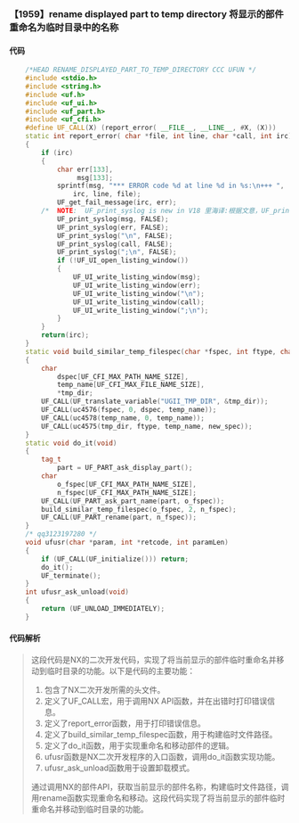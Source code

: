 ### 【1959】rename displayed part to temp directory 将显示的部件重命名为临时目录中的名称

#### 代码

```cpp
    /*HEAD RENAME_DISPLAYED_PART_TO_TEMP_DIRECTORY CCC UFUN */  
    #include <stdio.h>  
    #include <string.h>  
    #include <uf.h>  
    #include <uf_ui.h>  
    #include <uf_part.h>  
    #include <uf_cfi.h>  
    #define UF_CALL(X) (report_error( __FILE__, __LINE__, #X, (X)))  
    static int report_error( char *file, int line, char *call, int irc)  
    {  
        if (irc)  
        {  
            char err[133],  
                 msg[133];  
            sprintf(msg, "*** ERROR code %d at line %d in %s:\n+++ ",  
                irc, line, file);  
            UF_get_fail_message(irc, err);  
        /*  NOTE:  UF_print_syslog is new in V18 里海译:根据文意，UF_print_syslog 是 V18 新增的函数。 */  
            UF_print_syslog(msg, FALSE);  
            UF_print_syslog(err, FALSE);  
            UF_print_syslog("\n", FALSE);  
            UF_print_syslog(call, FALSE);  
            UF_print_syslog(";\n", FALSE);  
            if (!UF_UI_open_listing_window())  
            {  
                UF_UI_write_listing_window(msg);  
                UF_UI_write_listing_window(err);  
                UF_UI_write_listing_window("\n");  
                UF_UI_write_listing_window(call);  
                UF_UI_write_listing_window(";\n");  
            }  
        }  
        return(irc);  
    }  
    static void build_similar_temp_filespec(char *fspec, int ftype, char *new_spec)  
    {  
        char  
            dspec[UF_CFI_MAX_PATH_NAME_SIZE],  
            temp_name[UF_CFI_MAX_FILE_NAME_SIZE],  
            *tmp_dir;  
        UF_CALL(UF_translate_variable("UGII_TMP_DIR", &tmp_dir));  
        UF_CALL(uc4576(fspec, 0, dspec, temp_name));  
        UF_CALL(uc4578(temp_name, 0, temp_name));  
        UF_CALL(uc4575(tmp_dir, ftype, temp_name, new_spec));  
    }  
    static void do_it(void)  
    {  
        tag_t  
            part = UF_PART_ask_display_part();  
        char  
            o_fspec[UF_CFI_MAX_PATH_NAME_SIZE],  
            n_fspec[UF_CFI_MAX_PATH_NAME_SIZE];  
        UF_CALL(UF_PART_ask_part_name(part, o_fspec));  
        build_similar_temp_filespec(o_fspec, 2, n_fspec);  
        UF_CALL(UF_PART_rename(part, n_fspec));  
    }  
    /* qq3123197280 */  
    void ufusr(char *param, int *retcode, int paramLen)  
    {  
        if (UF_CALL(UF_initialize())) return;  
        do_it();  
        UF_terminate();  
    }  
    int ufusr_ask_unload(void)  
    {  
        return (UF_UNLOAD_IMMEDIATELY);  
    }

```

#### 代码解析

> 这段代码是NX的二次开发代码，实现了将当前显示的部件临时重命名并移动到临时目录的功能。以下是代码的主要功能：
>
> 1. 包含了NX二次开发所需的头文件。
> 2. 定义了UF_CALL宏，用于调用NX API函数，并在出错时打印错误信息。
> 3. 定义了report_error函数，用于打印错误信息。
> 4. 定义了build_similar_temp_filespec函数，用于构建临时文件路径。
> 5. 定义了do_it函数，用于实现重命名和移动部件的逻辑。
> 6. ufusr函数是NX二次开发程序的入口函数，调用do_it函数实现功能。
> 7. ufusr_ask_unload函数用于设置卸载模式。
>
> 通过调用NX的部件API，获取当前显示的部件名称，构建临时文件路径，调用rename函数实现重命名和移动。这段代码实现了将当前显示的部件临时重命名并移动到临时目录的功能。
>
